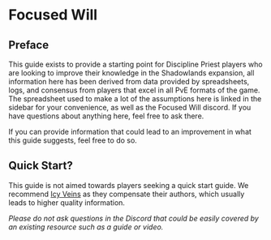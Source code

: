 # Focused Will

## Preface

This guide exists to provide a starting point for Discipline Priest players who are looking to improve their knowledge in the Shadowlands expansion, all information here has been derived from data provided by spreadsheets, logs, and consensus from players that excel in all PvE formats of the game. The spreadsheet used to make a lot of the assumptions here is linked in the sidebar for your convenience, as well as the Focused Will discord. If you have questions about anything here, feel free to ask there.

If you can provide information that could lead to an improvement in what this guide suggests, feel free to do so.

## Quick Start?

This guide is not aimed towards players seeking a quick start guide. We recommend [Icy Veins](https://www.icy-veins.com/wow/discipline-priest-pve-healing-guide) as they compensate their authors, which usually leads to higher quality information.

_Please do not ask questions in the Discord that could be easily covered by an existing resource such as a guide or video._
